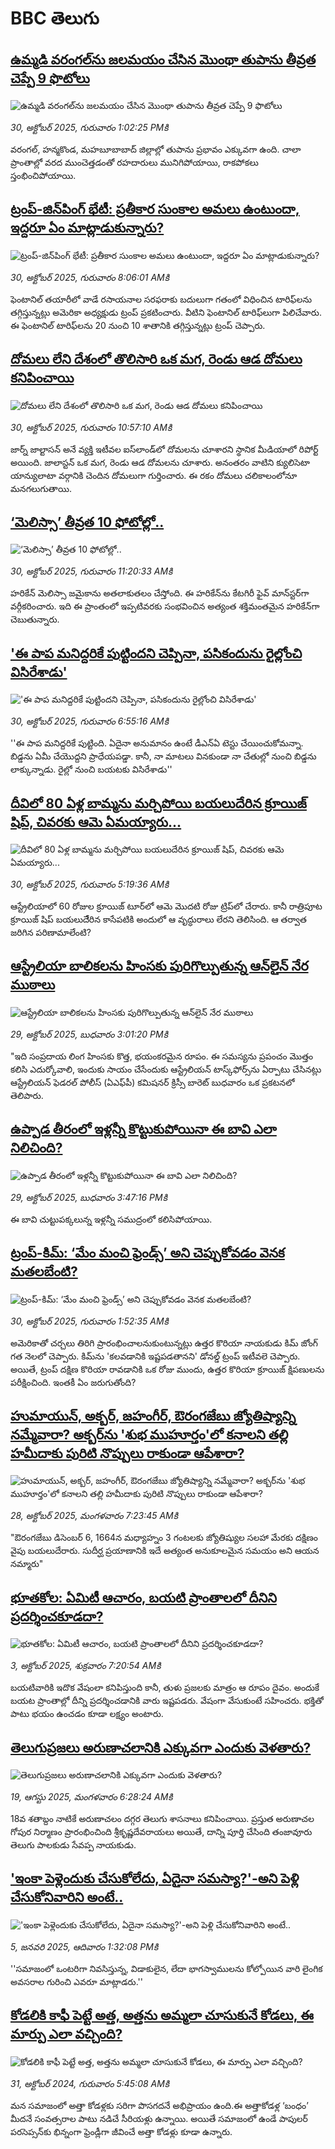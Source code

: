 # BBC తెలుగు## [ఉమ్మడి వరంగల్‌ను జలమయం చేసిన మొంథా తుపాను తీవ్రత చెప్పే 9 ఫొటోలు](https://www.bbc.com/telugu/articles/c1d0qevqp0ko?at_medium=RSS&at_campaign=rss?at_campaign=githubrss)![ఉమ్మడి వరంగల్‌ను జలమయం చేసిన మొంథా తుపాను తీవ్రత చెప్పే 9 ఫొటోలు](https://ichef.bbci.co.uk/ace/ws/240/cpsprodpb/9cb7/live/b5a0a830-b588-11f0-aeb3-8b84e9ca5314.jpg)_30, అక్టోబర్ 2025, గురువారం 1:02:25 PMకి_వరంగల్, హన్మకొండ, మహబూబాబాద్ జిల్లాల్లో తుపాను ప్రభావం ఎక్కువగా ఉంది. 
చాలా ప్రాంతాల్లో వరద ముంచెత్తడంతో రహదారులు మునిగిపోయాయి, రాకపోకలు స్తంభించిపోయాయి.## [ట్రంప్-జిన్‌పింగ్ భేటీ: ప్రతీకార సుంకాల అమలు ఉంటుందా, ఇద్దరూ ఏం మాట్లాడుకున్నారు?](https://www.bbc.com/telugu/articles/ce3ky4jlk1no?at_medium=RSS&at_campaign=rss?at_campaign=githubrss)![ట్రంప్-జిన్‌పింగ్ భేటీ: ప్రతీకార సుంకాల అమలు ఉంటుందా, ఇద్దరూ ఏం మాట్లాడుకున్నారు?](https://ichef.bbci.co.uk/ace/ws/240/cpsprodpb/8644/live/91e2b930-b563-11f0-ba75-093eca1ac29b.jpg)_30, అక్టోబర్ 2025, గురువారం 8:06:01 AMకి_ఫెంటానిల్ తయారీలో వాడే రసాయనాల సరఫరాకు బదులుగా గతంలో విధించిన టారిఫ్‌లను తగ్గిస్తున్నట్లు అమెరికా అధ్యక్షుడు ట్రంప్ ప్రకటించారు. వీటిని ఫెంటానిల్ టారిఫ్‌లుగా పిలిచేవారు. ఈ ఫెంటానిల్ టారిఫ్‌లను 20 నుంచి 10 శాతానికి తగ్గిస్తున్నట్లు ట్రంప్ చెప్పారు.## [దోమలు లేని దేశంలో తొలిసారి ఒక మగ, రెండు ఆడ దోమలు కనిపించాయి](https://www.bbc.com/telugu/articles/c1wlgdx1r50o?at_medium=RSS&at_campaign=rss?at_campaign=githubrss)![దోమలు లేని దేశంలో తొలిసారి ఒక మగ, రెండు ఆడ దోమలు కనిపించాయి](https://ichef.bbci.co.uk/ace/ws/240/cpsprodpb/5b0a/live/62aa65d0-b579-11f0-86b2-ed6a609e4a6c.jpg)_30, అక్టోబర్ 2025, గురువారం 10:57:10 AMకి_జార్న్ జాల్టాసన్ అనే వ్యక్తి ఇటీవల ఐస్‌లాండ్‌లో దోమలను చూశారని స్థానిక మీడియాలో రిపోర్ట్ అయింది. జాలాస్టన్ ఒక మగ, రెండు ఆడ దోమలను చూశారు. అనంతరం వాటిని క్యులిసెటా యాన్యులాటా వర్గానికి చెందిన దోమలుగా గుర్తించారు. ఈ రకం దోమలు చలికాలంలోనూ మనగలుగుతాయి.## [‘మెలిస్సా’ తీవ్రత 10 ఫోటోల్లో..](https://www.bbc.com/telugu/articles/cge52nlle49o?at_medium=RSS&at_campaign=rss?at_campaign=githubrss)![‘మెలిస్సా’ తీవ్రత 10 ఫోటోల్లో..](https://ichef.bbci.co.uk/ace/ws/240/cpsprodpb/51cc/live/78fc65d0-b57a-11f0-aa13-0b0479f6f42a.jpg)_30, అక్టోబర్ 2025, గురువారం 11:20:33 AMకి_హరికేన్ మెలిస్సా జమైకాను అతలాకుతలం చేస్తోంది. ఈ హరికేన్‌ను కేటగిరీ ఫైవ్‌ మాన్‌స్టర్‌గా వర్గీకరించారు. ఇది ఈ ప్రాంతంలో ఇప్పటివరకు సంభవించిన అత్యంత శక్తిమంతమైన హరికేన్‌గా చెబుతున్నారు.## ['ఈ పాప మనిద్దరికే పుట్టిందని చెప్పినా, పసికందును రైల్లోంచి విసిరేశాడు'](https://www.bbc.com/telugu/articles/c62elqq36xpo?at_medium=RSS&at_campaign=rss?at_campaign=githubrss)!['ఈ పాప మనిద్దరికే పుట్టిందని చెప్పినా, పసికందును రైల్లోంచి విసిరేశాడు'](https://ichef.bbci.co.uk/ace/standard/240/cpsprodpb/259f/live/9e63bdb0-b560-11f0-b2a1-6f537f66f9aa.jpg)_30, అక్టోబర్ 2025, గురువారం 6:55:16 AMకి_''ఈ పాప మనిద్దరికే పుట్టింది. ఏదైనా అనుమానం ఉంటే డీఎన్‌ఏ టెస్టు చేయించుకోమన్నా. బిడ్డను ఏమీ చేయొద్దని ప్రాధేయపడ్డా. కానీ, నా మాటలు వినకుండా నా చేతుల్లో నుంచి బిడ్డను లాక్కున్నాడు. రైల్లో నుంచి బయటకు విసిరేశాడు''## [దీవిలో 80 ఏళ్ల బామ్మను మర్చిపోయి బయలుదేరిన క్రూయిజ్ షిప్, చివరకు ఆమె ఏమయ్యారు...](https://www.bbc.com/telugu/articles/ce3ky1yyyepo?at_medium=RSS&at_campaign=rss?at_campaign=githubrss)![దీవిలో 80 ఏళ్ల బామ్మను మర్చిపోయి బయలుదేరిన క్రూయిజ్ షిప్, చివరకు ఆమె ఏమయ్యారు...](https://ichef.bbci.co.uk/ace/standard/240/cpsprodpb/8cee/live/9c208cd0-b552-11f0-ba75-093eca1ac29b.jpg)_30, అక్టోబర్ 2025, గురువారం 5:19:36 AMకి_ఆస్ట్రేలియాలో 60 రోజుల క్రూయిజ్ టూర్‌లో ఆమె మొదటి రోజు ట్రిప్‌లో చేరారు. కానీ రాత్రిపూట క్రూయిజ్ షిప్ బయలుదేేరిన కాసేపటికి అందులో ఆ వృద్ధురాలు లేరని తెలిసింది. ఆ తర్వాత  జరిగిన పరిణామాలేంటి?## [ఆస్ట్రేలియా బాలికలను హింసకు పురిగొల్పుతున్న ఆన్‌లైన్ నేర ముఠాలు ](https://www.bbc.com/telugu/articles/crl2zp108jlo?at_medium=RSS&at_campaign=rss?at_campaign=githubrss)![ఆస్ట్రేలియా బాలికలను హింసకు పురిగొల్పుతున్న ఆన్‌లైన్ నేర ముఠాలు ](https://ichef.bbci.co.uk/ace/ws/240/cpsprodpb/70f7/live/eb6e85c0-b4b3-11f0-b245-913f6e55314b.jpg)_29, అక్టోబర్ 2025, బుధవారం 3:01:20 PMకి_"ఇది సంప్రదాయ లింగ హింసకు కొత్త, భయంకరమైన రూపం. ఈ సమస్యను ప్రపంచం మొత్తం కలిసి ఎదుర్కోవాలి, ఇందుకు సాయం చేసేందుకు ఆస్ట్రేలియన్ టాస్క్‌ఫోర్స్‌ను ఏర్పాటు చేసినట్లు ఆస్ట్రేలియన్ ఫెడరల్ పోలీస్ (ఏఎఫ్‌పీ) కమిషనర్ క్రిస్సీ బారెట్ బుధవారం ఒక ప్రకటనలో తెలిపారు.## [ఉప్పాడ తీరంలో ఇళ్లన్నీ కొట్టుకుపోయినా ఈ బావి ఎలా నిలిచింది? ](https://www.bbc.com/telugu/articles/cql9ew62xnvo?at_medium=RSS&at_campaign=rss?at_campaign=githubrss)![ఉప్పాడ తీరంలో ఇళ్లన్నీ కొట్టుకుపోయినా ఈ బావి ఎలా నిలిచింది? ](https://ichef.bbci.co.uk/ace/ws/240/cpsprodpb/da11/live/3d8a80d0-b4db-11f0-b31a-d15d08f211be.jpg)_29, అక్టోబర్ 2025, బుధవారం 3:47:16 PMకి_ఈ బావి చుట్టుపక్కలున్న ఇళ్లన్నీ సముద్రంలో కలిసిపోయాయి.## [ట్రంప్-కిమ్: ‘మేం మంచి ఫ్రెండ్స్’ అని చెప్పుకోవడం వెనక మతలబేంటి?](https://www.bbc.com/telugu/articles/cvgkv0z1yv8o?at_medium=RSS&at_campaign=rss?at_campaign=githubrss)![ట్రంప్-కిమ్: ‘మేం మంచి ఫ్రెండ్స్’ అని చెప్పుకోవడం వెనక మతలబేంటి?](https://ichef.bbci.co.uk/ace/ws/240/cpsprodpb/1518/live/a950cdd0-b533-11f0-9d54-c3598a91ffbd.jpg)_30, అక్టోబర్ 2025, గురువారం 1:52:35 AMకి_అమెరికాతో చర్చలు తిరిగి ప్రారంభించాలనుకుంటున్నట్లు ఉత్తర కొరియా నాయకుడు కిమ్ జోంగ్ గత నెలలో చెప్పారు. కిమ్‌ను 'కలవడానికి ఇష్టపడతానని' డోనల్డ్ ట్రంప్ ఇటీవలె చెప్పారు. అయితే, ట్రంప్ దక్షిణ కొరియా రావడానికి ఒక రోజు ముందు, ఉత్తర కొరియా క్రూయిజ్ క్షిపణులను పరీక్షించింది. ఇంతకీ ఏం జరుగుతోంది?## [హుమాయున్, అక్బర్, జహంగీర్, ఔరంగజేబు జ్యోతిష్యాన్ని నమ్మేవారా? అక్బర్‌ను 'శుభ ముహూర్తం'లో కనాలని తల్లి హమీదాకు పురిటి నొప్పులు రాకుండా ఆపేశారా?](https://www.bbc.com/telugu/articles/cx2dp9gr4dro?at_medium=RSS&at_campaign=rss?at_campaign=githubrss)![హుమాయున్, అక్బర్, జహంగీర్, ఔరంగజేబు జ్యోతిష్యాన్ని నమ్మేవారా? అక్బర్‌ను 'శుభ ముహూర్తం'లో కనాలని తల్లి హమీదాకు పురిటి నొప్పులు రాకుండా ఆపేశారా?](https://ichef.bbci.co.uk/ace/ws/240/cpsprodpb/168a/live/4aa8a900-b3c2-11f0-b2a1-6f537f66f9aa.jpg)_28, అక్టోబర్ 2025, మంగళవారం 7:23:45 AMకి_"ఔరంగజేబు డిసెంబర్ 6, 1664న మధ్యాహ్నం 3 గంటలకు జ్యోతిష్యుల సలహా మేరకు దక్షిణం వైపు బయలుదేరారు. సుదీర్ఘ ప్రయాణానికి ఇదే అత్యంత అనుకూలమైన సమయం అని ఆయన నమ్మారు"## [భూతకోల: ఏమిటీ ఆచారం, బయటి ప్రాంతాలలో దీనిని ప్రదర్శించకూడదా?](https://www.bbc.com/telugu/articles/cr5qjnvzg7no?at_medium=RSS&at_campaign=rss?at_campaign=githubrss)![భూతకోల: ఏమిటీ ఆచారం, బయటి ప్రాంతాలలో దీనిని ప్రదర్శించకూడదా?](https://ichef.bbci.co.uk/ace/ws/240/cpsprodpb/c56a/live/c8838e90-9f8f-11f0-b741-177e3e2c2fc7.jpg)_3, అక్టోబర్ 2025, శుక్రవారం 7:20:54 AMకి_బయటివారికి ఇదొక వేషంలా కనిపిస్తుంది కానీ, తుళు ప్రజలకు మాత్రం ఆ రూపం దైవం. అందుకే బయట ప్రాంతాల్లో దీన్ని ప్రదర్శించడానికి వారు ఇష్టపడరు. వేషంగా వేసుకుంటే సహించరు. భక్తితో పాటు భయం ఉంచడం కూడా లక్ష్యం అంటారు.## [తెలుగుప్రజలు అరుణాచలానికి ఎక్కువగా ఎందుకు వెళతారు?](https://www.bbc.com/telugu/articles/c8jp32zrzxpo?at_medium=RSS&at_campaign=rss?at_campaign=githubrss)![తెలుగుప్రజలు అరుణాచలానికి ఎక్కువగా ఎందుకు వెళతారు?](https://ichef.bbci.co.uk/ace/ws/240/cpsprodpb/cf2d/live/01932bf0-7d85-11f0-98a0-956f61945264.jpg)_19, ఆగస్టు 2025, మంగళవారం 6:28:24 AMకి_18వ శతాబ్దం నాటికే అరుణాచలం దగ్గర తెలుగు శాసనాలు కనిపించాయి. ప్రస్తుత అరుణాచల గోపుర నిర్మాణం ప్రారంభించింది శ్రీకృష్ణదేవరాయలు అయితే, దాన్ని పూర్తి చేసింది తంజావూరు తెలుగు పాలకుడు సేవప్ప నాయకుడు.## ['ఇంకా పెళ్లెందుకు చేసుకోలేదు, ఏదైనా సమస్యా?'-అని పెళ్లి చేసుకోనివారిని అంటే..](https://www.bbc.com/telugu/articles/cgq1w3lz7yyo?at_medium=RSS&at_campaign=rss?at_campaign=githubrss)!['ఇంకా పెళ్లెందుకు చేసుకోలేదు, ఏదైనా సమస్యా?'-అని పెళ్లి చేసుకోనివారిని అంటే..](https://ichef.bbci.co.uk/ace/ws/240/cpsprodpb/f6de/live/72c94a60-cb3e-11ef-87df-d575b9a434a4.jpg)_5, జనవరి 2025, ఆదివారం 1:32:08 PMకి_''సమాజంలో ఒంటరిగా నివసిస్తున్న, విడాకులైన, లేదా భాగస్వాములను కోల్పోయిన వారి లైంగిక అవసరాల గురించి ఎవరూ మాట్లాడరు.''## [కోడలికి కాఫీ పెట్టే అత్త, అత్తను అమ్మలా చూసుకునే కోడలు, ఈ మార్పు ఎలా వచ్చింది?](https://www.bbc.com/telugu/articles/c1l41zl8el2o?at_medium=RSS&at_campaign=rss?at_campaign=githubrss)![కోడలికి కాఫీ పెట్టే అత్త, అత్తను అమ్మలా చూసుకునే కోడలు, ఈ మార్పు ఎలా వచ్చింది?](https://ichef.bbci.co.uk/ace/ws/240/cpsprodpb/2b61/live/9176a6d0-8b0e-11ef-a81b-b1eda9741da3.jpg)_31, అక్టోబర్ 2024, గురువారం 5:45:08 AMకి_మన సమాజంలో అత్తా కోడళ్లకు సరిగా పొసగదనే అభిప్రాయం ఉంది.ఈ అత్తాకోడళ్ల ‘బంధం’ మీదనే సంవత్సరాల పాటు నడిచే సీరియళ్లు ఉన్నాయి. అయితే సమాజంలో ఉండే పాపులర్ పరసెప్సన్‌కు భిన్నంగా ఫ్రెండ్లీగా జీవించే అత్తా కోడళ్లు కూడా ఉన్నారు.